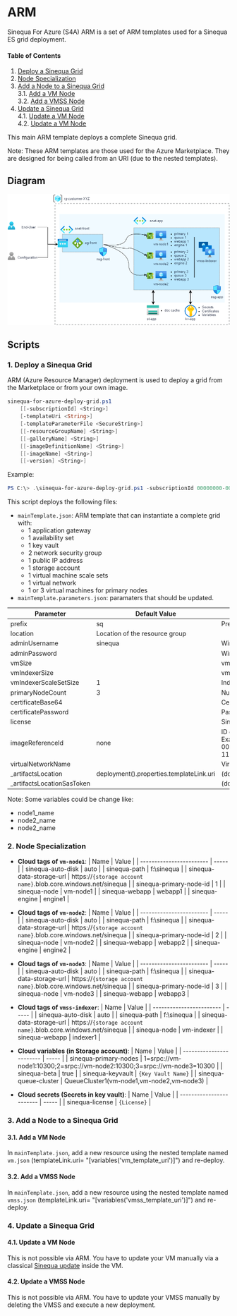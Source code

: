 # ARM

Sinequa For Azure (S4A) ARM is a set of ARM templates used for a Sinequa ES grid deployment.

#### Table of Contents
1. [Deploy a Sinequa Grid](#deploy)<br>
2. [Node Specialization](#specify)<br>
3. [Add a Node to a Sinequa Grid](#add)<br>
   3.1. [Add a VM Node](#add_vm)<br>
   3.2. [Add a VMSS Node](#add_vmss)<br>
4. [Update a Sinequa Grid](#update)<br> 
   4.1. [Update a VM Node](#update_vm)<br>
   4.2. [Update a VM Node](#update_vmss)<br>
   
This main ARM template deploys a complete Sinequa grid.

Note: These ARM templates are those used for the Azure Marketplace. They are designed for being called from an URI (due to the nested templates).


## Diagram

![Sinequa For Azure Deployment](../images/S4A_Default_ARM.png)

## Scripts

### 1. Deploy a Sinequa Grid <a name="deploy">

ARM (Azure Resource Manager) deployment is used to deploy a grid from the Marketplace or from your own image.

```powershell
sinequa-for-azure-deploy-grid.ps1
    [[-subscriptionId] <String>]    
    [-templateUri <String>]    
    [-templateParameterFile <SecureString>]    
    [[-resourceGroupName] <String>]    
    [[-galleryName] <String>]    
    [[-imageDefinitionName] <String>]    
    [[-imageName] <String>]    
    [[-version] <String>]
```

Example:
```powershell
PS C:\> .\sinequa-for-azure-deploy-grid.ps1 -subscriptionId 00000000-0000-0000-0000-000000000000 -resourceGroupName sq-grid -templateUri https://sinequabuilds.blob.core.windows.net/arm/mainTemplate.json
```
This script deploys the following files:
* `mainTemplate.json`: ARM template that can instantiate a complete grid with:
  * 1 application gateway
  * 1 availability set
  * 1 key vault
  * 2 network security group
  * 1 public IP address
  * 1 storage account
  * 1 virtual machine scale sets
  * 1 virtual network
  * 1 or 3 virtual machines for primary nodes
* `mainTemplate.parameters.json`: paramaters that should be updated.

| Parameter              | Default Value                  | Description       |
| ---------------------- | ------------------------------ | ----------------- |
| prefix                 | sq                             | Prefix of object names. |
| location               | Location of the resource group |
| adminUsername 	     | sinequa                        | Windows user. |
| adminPassword 	     |                                | Windows user password. |
| vmSize 		     |                                | vmSize of primary nodes. |
| vmIndexerSize 	     |                                | vmSize of the indexer scale set. Default |
| vmIndexerScaleSetSize	     | 1                              | Indexer scale set size (instances). |
| primaryNodeCount 	     | 3                              | Number of primary nodes (1 or 3). |
| certificateBase64          |                                | Certificate file (.pfx) in base64 format for HTTPS. |
| certificatePassword        |                                | Password of the certificate. |
| license                    |                                | Sinequa license. |
| imageReferenceId           | none                           | ID of the custom image to use. If empty, the marketplace will be used.<br> Example: "/subscriptions/00000000-0000-0000-0000-000000000000/resourceGroups/Sinequa/providers/Microsoft.Compute/galleries/SinequaForAzure/images/sinequa-11-nightly" |
| virtualNetworkName         |                                | Virtual network object. |
| _artifactsLocation     | deployment().properties.templateLink.uri | (do not change it) used for nested templates |
| _artifactsLocationSasToken |                            | (do not change it) used for nested templates |

Note: Some variables could be change like:
* node1_name
* node2_name
* node2_name

### 2. Node Specialization <a name="specify">

* **Cloud tags of `vm-node1`**:
    | Name                     | Value |
    | ------------------------ | ----- |
    | sinequa-auto-disk	       | auto |
	| sinequa-path		       | f:\sinequa |
	| sinequa-data-storage-url | https://`{storage account name}`.blob.core.windows.net/sinequa |
	| sinequa-primary-node-id  | 1 |
	| sinequa-node	           | vm-node1 |
	| sinequa-webapp 		   | webapp1 | 
	| sinequa-engine		   | engine1 |

* **Cloud tags of `vm-node2`**:
    | Name                     | Value |
    | ------------------------ | ----- |
    | sinequa-auto-disk	       | auto |
	| sinequa-path		       | f:\sinequa |
	| sinequa-data-storage-url | https://`{storage account name}`.blob.core.windows.net/sinequa |
	| sinequa-primary-node-id  | 2 |
	| sinequa-node	           | vm-node2 |
	| sinequa-webapp 		   | webapp2 |
	| sinequa-engine		   | engine2 |

* **Cloud tags of `vm-node3`**:
    | Name                     | Value |
    | ------------------------ | ----- |
    | sinequa-auto-disk	       | auto |
	| sinequa-path		       | f:\sinequa |
	| sinequa-data-storage-url | https://`{storage account name}`.blob.core.windows.net/sinequa |
	| sinequa-primary-node-id  | 3 |
	| sinequa-node	           | vm-node3 |
	| sinequa-webapp 		   | webapp3 |

* **Cloud tags of `vmss-indexer`**:
    | Name                     | Value |
    | ------------------------ | ----- |
    | sinequa-auto-disk	       | auto |
	| sinequa-path		       | f:\sinequa |
	| sinequa-data-storage-url | https://`{storage account name}`.blob.core.windows.net/sinequa |
	| sinequa-node	           | vm-indexer |
	| sinequa-webapp 		   | indexer1 |

* **Cloud variables (in Storage account)**:
    | Name                     | Value |
    | ------------------------ | ----- |
	| sinequa-primary-nodes    | 1=srpc://vm-node1:10300;2=srpc://vm-node2:10300;3=srpc://vm-node3=10300 |
    | sinequa-beta             | true |
	| sinequa-keyvault 	       | `{Key Vault Name}` |
	| sinequa-queue-cluster    | QueueCluster1(vm-node1,vm-node2,vm-node3) |
	
* **Cloud secrets (Secrets in key vault)**:
    | Name                     | Value |
    | ------------------------ | ----- |
	| sinequa-license		   | `{License}` |


### 3. Add a Node to a Sinequa Grid <a name="add">	
#### 3.1. Add a VM Node <a name="add_vm"> 
In `mainTemplate.json`, add a new resource using the nested template named `vm.json` (templateLink.uri= "[variables('vm_template_uri')]") and re-deploy.

#### 3.2. Add a VMSS Node <a name="add_vmss"> 
In `mainTemplate.json`, add a new resource using the nested template named `vmss.json` (templateLink.uri= "[variables('vmss_template_uri')]") and re-deploy.

### 4. Update a Sinequa Grid <a name="update"> 
#### 4.1. Update a VM Node <a name="update_vm">   
This is not possible via ARM. You have to update your VM manually via a classical [Sinequa update](https://doc.sinequa.com/en.sinequa-es.v11/Content/en.sinequa-es.managingSolution.update.html) inside the VM.

#### 4.2. Update a VMSS Node <a name="update_vmss">    
This is not possible via ARM. You have to update your VMSS manually by deleting the VMSS and execute a new deployment.

